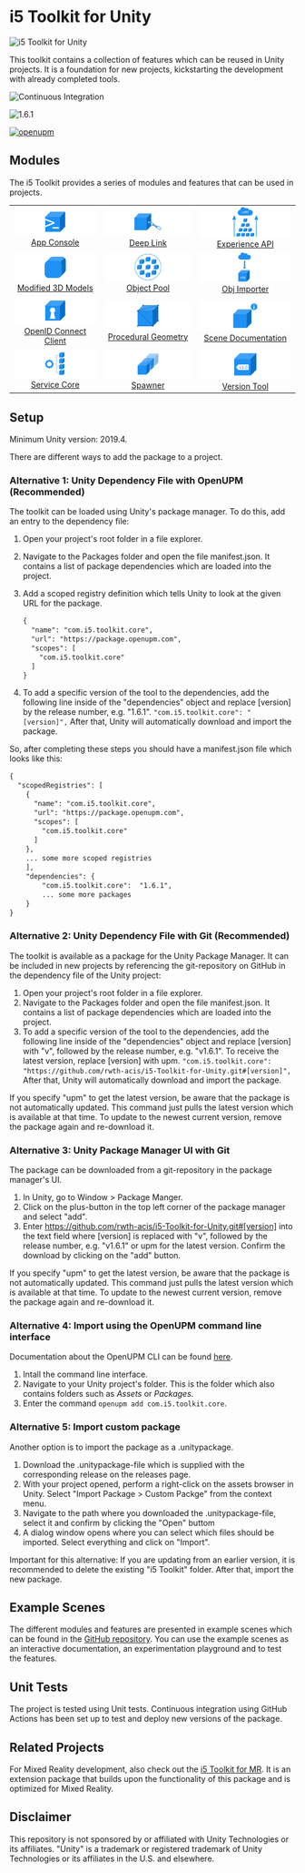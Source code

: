 # i5 Toolkit for Unity

![i5 Toolkit for Unity](https://raw.githubusercontent.com/rwth-acis/i5-Toolkit-for-Unity/develop/Logos/Logo%20wide.svg)

This toolkit contains a collection of features which can be reused in Unity projects.
It is a foundation for new projects, kickstarting the development with already completed tools.

![Continuous Integration](https://github.com/rwth-acis/i5-Toolkit-for-Unity/workflows/Continuous%20Integration/badge.svg)

![1.6.1](https://img.shields.io/badge/version-1.6.1-blue)

[![openupm](https://img.shields.io/npm/v/com.i5.toolkit.core?label=openupm&registry_uri=https://package.openupm.com)](https://openupm.com/packages/com.i5.toolkit.core/)

## Modules

The i5 Toolkit provides a series of modules and features that can be used in projects.

<table style="text-align: center; vertical-align: middle">
    <tr>
        <td><a href="https://rwth-acis.github.io/i5-Toolkit-for-Unity/1.6.1/manual/App-Console.html"><img src="Documentation/resources/Logos/AppConsole.svg" alt="App Console" style="width:200px"/><br/>App Console</a></td>
        <td><a href="https://rwth-acis.github.io/i5-Toolkit-for-Unity/1.6.1/manual/Deep-Linking.html"><img src="Documentation/resources/Logos/DeepLink.svg" alt="Deep Link" style="width:200px"/><br/>Deep Link</a></td>
        <td><a href="https://rwth-acis.github.io/i5-Toolkit-for-Unity/1.6.1/manual/Experience-API.html"><img src="Documentation/resources/Logos/ExperienceAPI.svg" alt="Experience API" style="width:200px"/><br/>Experience API</a></td>
    </tr>
    <tr>
        <td><a href="https://rwth-acis.github.io/i5-Toolkit-for-Unity/1.6.1/manual/Modified-3D-Objects.html"><img src="Documentation/resources/Logos/RoundedCorners.svg" alt="Modified 3D Objects" style="width:200px"/><br/>Modified 3D Models</a></td>
        <td><a href="https://rwth-acis.github.io/i5-Toolkit-for-Unity/1.6.1/manual/Object-Pool.html"><img src="Documentation/resources/Logos/ObjectPool.svg" alt="Object Pool" style="width:200px"/><br/>Object Pool</a></td>
        <td><a href="https://rwth-acis.github.io/i5-Toolkit-for-Unity/1.6.1/manual/Obj-Importer.html"><img src="Documentation/resources/Logos/ObjImporter.svg" alt="Obj Importer" style="width:200px"/><br/>Obj Importer</a></td>
    </tr>
    <tr>
        <td><a href="https://rwth-acis.github.io/i5-Toolkit-for-Unity/1.6.1/manual/OpenID-Connect-Client.html"><img src="Documentation/resources/Logos/OpenIDConnectClient.svg" alt="OpenID Connect Client" style="width:200px"/><br/>OpenID Connect Client</a></td>
        <td><a href="https://rwth-acis.github.io/i5-Toolkit-for-Unity/1.6.1/manual/Procedural-Geometry.html"><img src="Documentation/resources/Logos/ProceduralGeometry.svg" alt="Procedural Geometry" style="width:200px"/><br/>Procedural Geometry</a></td>
        <td><a href="https://rwth-acis.github.io/i5-Toolkit-for-Unity/1.6.1/manual/Scene-Documentation.html"><img src="Documentation/resources/Logos/SceneDocumentation.svg" alt="Scene Documentation" style="width:200px"/><br/>Scene Documentation</a></td>
    </tr>
    <tr>
        <td><a href="https://rwth-acis.github.io/i5-Toolkit-for-Unity/1.6.1/manual/Service-Core.html"><img src="Documentation/resources/Logos/ServiceCore.svg" alt="Service Core" style="width:200px"/><br/>Service Core</a></td>
        <td><a href="https://rwth-acis.github.io/i5-Toolkit-for-Unity/1.6.1/manual/Spawner.html"><img src="Documentation/resources/Logos/Spawner.svg" alt="Spawner" style="width:200px"/><br/>Spawner</a></td>
        <td><a href="https://rwth-acis.github.io/i5-Toolkit-for-Unity/1.6.1/manual/Version-Tool.html"><img src="Documentation/resources/Logos/Version-Tool.svg" alt="Version Tool" style="width:200px"/><br/>Version Tool</a></td>
    </tr>
</table>

## Setup

Minimum Unity version: 2019.4.

There are different ways to add the package to a project.

### Alternative 1: Unity Dependency File with OpenUPM (Recommended)

The toolkit can be loaded using Unity's package manager.
To do this, add an entry to the dependency file:

1. Open your project's root folder in a file explorer.
2. Navigate to the Packages folder and open the file manifest.json.
   It contains a list of package dependencies which are loaded into the project.
3. Add a scoped registry definition which tells Unity to look at the given URL for the package.
   ```
   {
     "name": "com.i5.toolkit.core",
     "url": "https://package.openupm.com",
     "scopes": [
       "com.i5.toolkit.core"
     ]
   }
   ```

4. To add a specific version of the tool to the dependencies, add the following line inside of the "dependencies" object and replace [version] by the release number, e.g. "1.6.1".
   `"com.i5.toolkit.core": "[version]",`
   After that, Unity will automatically download and import the package.

So, after completing these steps you should have a manifest.json file which looks like this:

```
{
  "scopedRegistries": [
    {
      "name": "com.i5.toolkit.core",
      "url": "https://package.openupm.com",
      "scopes": [
        "com.i5.toolkit.core"
      ]
    },
    ... some more scoped registries
    ],
    "dependencies": {
        "com.i5.toolkit.core":  "1.6.1",
        ... some more packages
    }
}
```

### Alternative 2: Unity Dependency File with Git (Recommended)

The toolkit is available as a package for the Unity Package Manager.
It can be included in new projects by referencing the git-repository on GitHub in the dependency file of the Unity project:

1. Open your project's root folder in a file explorer.
2. Navigate to the Packages folder and open the file manifest.json.
   It contains a list of package dependencies which are loaded into the project.
3. To add a specific version of the tool to the dependencies, add the following line inside of the "dependencies" object and replace [version] with "v", followed by the release number, e.g. "v1.6.1".
   To receive the latest version, replace [version] with upm.
   `"com.i5.toolkit.core": "https://github.com/rwth-acis/i5-Toolkit-for-Unity.git#[version]",`
   After that, Unity will automatically download and import the package.

If you specify "upm" to get the latest version, be aware that the package is not automatically updated.
This command just pulls the latest version which is available at that time.
To update to the newest current version, remove the package again and re-download it.

### Alternative 3: Unity Package Manager UI with Git

The package can be downloaded from a git-repository in the package manager's UI.

1. In Unity, go to Window > Package Manger.
2. Click on the plus-button in the top left corner of the package manager and select "add".
3. Enter https://github.com/rwth-acis/i5-Toolkit-for-Unity.git#[version] into the text field where [version] is replaced with "v", followed by the release number, e.g. "v1.6.1" or upm for the latest version.
   Confirm the download by clicking on the "add" button.

If you specify "upm" to get the latest version, be aware that the package is not automatically updated.
This command just pulls the latest version which is available at that time.
To update to the newest current version, remove the package again and re-download it.

### Alternative 4: Import using the OpenUPM command line interface

Documentation about the OpenUPM CLI can be found [here](https://openupm.com/docs/getting-started.html#installing-openupm-cli).

1. Intall the command line interface.
2. Navigate to your Unity project's folder.
   This is the folder which also contains folders such as *Assets* or *Packages*.
3. Enter the command `openupm add com.i5.toolkit.core`.

### Alternative 5: Import custom package

Another option is to import the package as a .unitypackage.

1. Download the .unitypackage-file which is supplied with the corresponding release on the releases page.
2. With your project opened, perform a right-click on the assets browser in Unity. Select "Import Package > Custom Packge" from the context menu.
3. Navigate to the path where you downloaded the .unitypackage-file, select it and confirm by clicking the "Open" buttom
4. A dialog window opens where you can select which files should be imported. Select everything and click on "Import".

Important for this alternative: If you are updating from an earlier version, it is recommended to delete the existing "i5 Toolkit" folder.
After that, import the new package.

## Example Scenes

The different modules and features are presented in example scenes which can be found in the [GitHub repository](https://github.com/rwth-acis/i5-Toolkit-for-Unity).
You can use the example scenes as an interactive documentation, an experimentation playground and to test the features.

## Unit Tests
The project is tested using Unit tests.
Continuous integration using GitHub Actions has been set up to test and deploy new versions of the package.

## Related Projects

For Mixed Reality development, also check out the [i5 Toolkit for MR](https://github.com/rwth-acis/i5-Toolkit-for-Mixed-Reality).
It is an extension package that builds upon the functionality of this package and is optimized for Mixed Reality.

## Disclaimer

This repository is not sponsored by or affiliated with Unity Technologies or its affiliates.
"Unity" is a trademark or registered trademark of Unity Technologies or its affiliates in the U.S. and elsewhere.